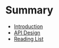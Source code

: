# Summary

* [Introduction](README.md)
* [API Design](api-design.md)
* [Reading List](reading-list.md)

